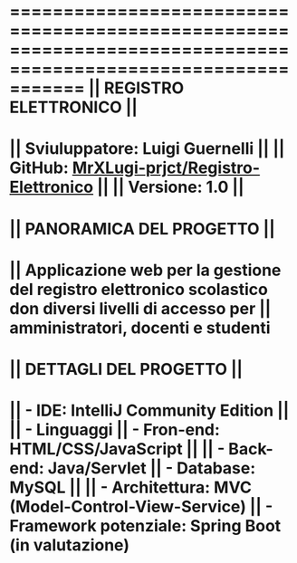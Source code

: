 ===============================================================================================================
||                                           REGISTRO ELETTRONICO                                            ||
===============================================================================================================
|| Sviuluppatore: Luigi Guernelli                                                                            ||
|| GitHub: [MrXLugi-prjct/Registro-Elettronico](https://github.com/MrXLugi-prjct/Registro-Elettronico)       ||
|| Versione: 1.0                                                                                             ||
===============================================================================================================
||                                          PANORAMICA DEL PROGETTO                                          ||
===============================================================================================================
|| Applicazione web per la gestione del registro elettronico scolastico don diversi livelli di accesso per
|| amministratori, docenti e studenti
===============================================================================================================
||                                          DETTAGLI DEL PROGETTO                                            ||
===============================================================================================================
|| - IDE: IntelliJ Community Edition                                                                         ||
|| - Linguaggi
||   - Fron-end: HTML/CSS/JavaScript                                                                         ||
||   - Back-end: Java/Servlet
|| - Database: MySQL                                                                                         ||
|| - Architettura: MVC (Model-Control-View-Service)
|| - Framework potenziale: Spring Boot (in valutazione)
================================================================================================================
